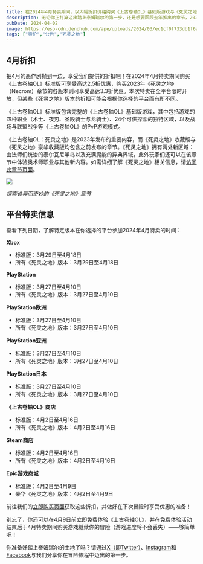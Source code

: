 ```yaml
---
title: 在2024年4月特卖期间，以大幅折扣价格购买《上古卷轴OL》基础版游戏与《死灵之地》
description: 无论你正打算迈出踏上泰姆瑞尔的第一步，还是想要回顾去年推出的章节，2024年4月特卖都能满足你的要求！
pubDate: 2024-04-02
image: https://eso-cdn.denohub.com/ape/uploads/2024/03/ec1cf0f733db1f6a58ffa304218ad0e5.jpg
tags: ["特价","公告","死灵之地"]
---
```


## 4月折扣

把4月的恶作剧抛到一边，享受我们提供的折扣吧！在2024年4月特卖期间购买《上古卷轴OL》标准版可享受高达2.5折优惠，购买2023年《死灵之地》（Necrom）章节的各版本则可享受高达3.3折优惠。本次特卖在全平台限时开放，但某些《死灵之地》版本的折扣可能会根据你选择的平台而有所不同。

《上古卷轴OL》标准版包含完整的《上古卷轴OL》基础版游戏，其中包括游戏的四种职业（术士、夜刃、圣殿骑士与龙骑士）、24个可供探索的独特区域，以及战场与联盟战争等《上古卷轴OL》的PvP游戏模式。

《上古卷轴OL：死灵之地》是2023年发布的重要内容，而《死灵之地》收藏版与《死灵之地》豪华收藏版均包含之前发布的章节。《死灵之地》拥有两处新区域：由法师们统治的泰尔瓦尼半岛以及充满魔能的异典界域，此外玩家们还可以在该章节中体验奥术师职业与其他新内容。如需详细了解《死灵之地》相关信息，请[访问此章节页面](https://www.elderscrollsonline.com/cn/updates/chapter/necrom)。

![](https://eso-cdn.denohub.com/ape/uploads/2024/03/fa4c62b0445bbd16b982c8899ffd31fc.jpg)

<p class="text-gray-500 text-sm text-center"><i>探索诡异而奇妙的《死灵之地》章节</i></p>

## 平台特卖信息

查看下列日期，了解特定版本在你选择的平台参加2024年4月特卖的时间：

**Xbox**

- 标准版：3月29日至4月18日
- 所有《死灵之地》版本：3月29日至4月18日

**PlayStation**

- 标准版：3月27日至4月10日
- 所有《死灵之地》版本：3月27日至4月10日

**PlayStation欧洲**

- 标准版：3月27日至4月10日
- 所有《死灵之地》版本：3月27日至4月10日

**PlayStation亚洲**

- 标准版：3月27日至4月10日
- 所有《死灵之地》版本：3月27日至4月10日

**PlayStation日本**

- 标准版：3月27日至4月10日
- 所有《死灵之地》版本：3月27日至4月10日

**《上古卷轴OL》商店**

- 标准版：4月2日至4月16日
- 所有《死灵之地》版本：4月2日至4月16日

**Steam商店**

- 标准版：4月2日至4月16日
- 所有《死灵之地》版本：4月2日至4月16日

**Epic游戏商城**

- 标准版：4月2日至4月9日
- 豪华《死灵之地》版本：4月2日至4月9日

前往我们的[立即购买页面](https://www.elderscrollsonline.com/cn/joinus)获取这些折扣，并做好在下次冒险时享受优惠的准备！

别忘了，你还可以在4月9日前[立即免费](/news/post/65725)体验《上古卷轴OL》，并在免费体验活动结束后于4月特卖期间购买游戏继续你的冒险（游戏进度将不会丢失）——够简单吧！

你准备好踏上泰姆瑞尔的土地了吗？请通过[X（即Twitter）](https://twitter.com/TESOnline)、[Instagram](https://www.instagram.com/elderscrollsonline/)和[Facebook](https://www.facebook.com/elderscrollsonline)与我们分享你在冒险旅程中迈出的第一步。 
